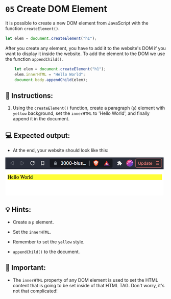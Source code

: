 # `05` Create DOM Element

It is possible to create a new DOM element from JavaScript with the function `createElement()`.

```js
let elem = document.createElement("h1");
```

After you create any element, you have to add it to the website's DOM if you want to display it inside the website. To add the element to the DOM we use the function `appendChild()`.

```js
    let elem = document.createElement("h1");
    elem.innerHTML = "Hello World";
    document.body.appendChild(elem);
```

## 📝 Instructions:

1. Using the `createElement()` function, create a paragraph (`p`) element with `yellow` background, set the `innerHTML` to 'Hello World', and finally append it in the document.

## 💻 Expected output:

+ At the end, your website should look like this:

![exercise 5 expected preview](../../.learn/assets/05.png)

## 💡 Hints:

+ Create a `p` element.

+ Set the `innerHTML`.

+ Remember to set the `yellow` style.

+ `appendChild()` to the document.

## 🔎 Important:

+ The `innerHTML` property of any DOM element is used to set the HTML content that is going to be set inside of that HTML TAG. Don't worry, it's not that complicated!

